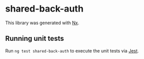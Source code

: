 # shared-back-auth

This library was generated with [Nx](https://nx.dev).

## Running unit tests

Run `ng test shared-back-auth` to execute the unit tests via [Jest](https://jestjs.io).
